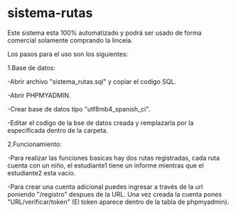 # sistema-rutas

Este sistema esta 100% automatizado y podrá ser usado de forma comercial solamente comprando la linceia.

Los pasos para el uso son los siguientes:


1.Base de datos:
  
  -Abrir archivo "sistema_rutas.sql" y copiar el codigo SQL.
  
  -Abrir PHPMYADMIN.

  -Crear base de datos tipo "utf8mb4_spanish_ci".
  
  -Editar el codigo de la bse de datos creada y remplazarla por la especificada dentro de la carpeta.
  


2.Funcionamiento:

  -Para realizar las funciones basicas hay dos rutas registradas, cada ruta cuenta con un niño, el estudiante1 tiene un informe mientras que el estudiante2 esta vacio.
  
  -Para crear una cuenta adicional puedes ingresar a través de la url poniendo "/registro" despues de la URL. Una vez creada la cuenta pones "URL/verificar/token" (El token aparece dentro de la tabla de phpmyadmin).
